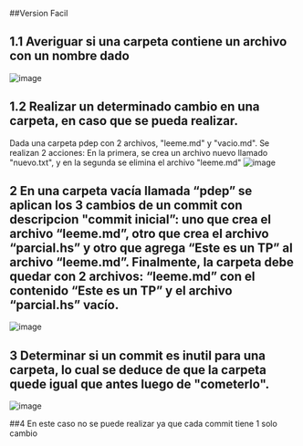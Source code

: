 ##Version Facil

## 1.1 Averiguar si una carpeta contiene un archivo con un nombre dado
![image](https://github.com/pdepviernestm/2023-tpf-grupal-bondiola/assets/101006860/c7b3d631-7d75-4b3d-a369-38da8344f9f2)


## 1.2 Realizar un determinado cambio en una carpeta, en caso que se pueda realizar.
Dada una carpeta pdep con 2 archivos, "leeme.md" y "vacio.md". Se realizan 2 acciones: En la primera, se crea un archivo nuevo llamado "nuevo.txt", y en la segunda se elimina el archivo "leeme.md"
![image](https://github.com/pdepviernestm/2023-tpf-grupal-bondiola/assets/101006860/cd9e8dd8-ab5d-402a-b1b8-5fb248ab4d5d)

## 2 En una carpeta vacía llamada “pdep” se aplican los 3 cambios de un commit con descripcion "commit inicial”: uno que crea el archivo “leeme.md”, otro que crea el archivo “parcial.hs” y otro que agrega “Este es un TP” al archivo “leeme.md”. Finalmente, la carpeta debe quedar con 2 archivos: “leeme.md” con el contenido “Este es un TP” y el archivo “parcial.hs” vacío.
![image](https://github.com/pdepviernestm/2023-tpf-grupal-bondiola/assets/101006860/be18f248-1870-4632-aef9-458b1c8d662e)
## 3 Determinar si un commit es inutil para una carpeta, lo cual se deduce de que la carpeta quede igual que antes luego de "cometerlo". 

![image](https://github.com/pdepviernestm/2023-tpf-grupal-bondiola/assets/101006860/b25e6c15-d6b8-494d-8b7c-62749c97a95c)

##4 En este caso no se puede realizar ya que cada commit tiene 1 solo cambio
